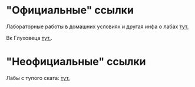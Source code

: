 # "Официальные" ссылки
Лабораторные работы в домашних условиях и другая инфа о лабах [тут.](https://mipt.ru/education/chair/physics/news/laboratornye_raboty_v_domashnikh_usloviyakh)  

Вк Глуховеца [тут.](https://vk.com/mitit). 

# "Неофициальные" ссылки
Лабы с тупого ската: [тут.](https://drive.google.com/drive/folders/0B9SFeF7JBQulfjR4RGVxbWNuMWFOMzhaY19nQ1dUQlZITFQ0bzR0aUdobGpFc3p5aU5ETXc)  
